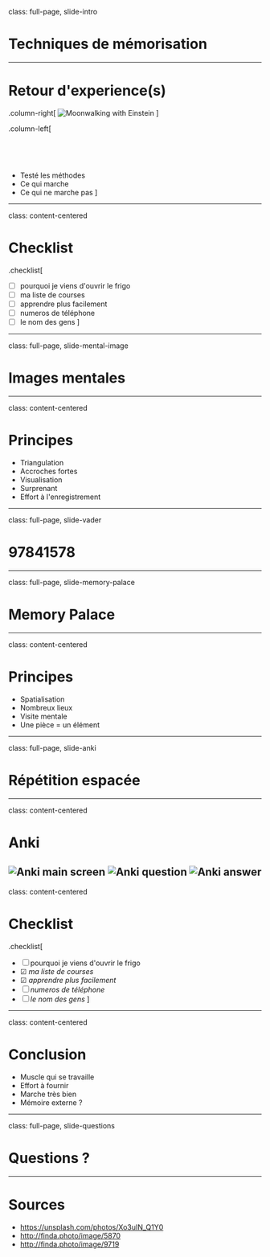 class: full-page, slide-intro
# Techniques de mémorisation
---

# Retour d'experience(s)

.column-right[
  ![Moonwalking with Einstein](./img/moonwalking.jpg)
]

.column-left[
 

 

 
- Testé les méthodes
- Ce qui marche
- Ce qui ne marche pas
]

---

class: content-centered
# Checklist

.checklist[
- ☐ pourquoi je viens d'ouvrir le frigo
- ☐ ma liste de courses
- ☐ apprendre plus facilement
- ☐ numeros de téléphone
- ☐ le nom des gens
]
---

class: full-page, slide-mental-image
# Images mentales
---

class: content-centered
# Principes

- Triangulation
- Accroches fortes
- Visualisation
- Surprenant
- Effort à l'enregistrement
---

class: full-page, slide-vader
# 97841578
---

class: full-page, slide-memory-palace
# Memory Palace
---

class: content-centered
# Principes

- Spatialisation
- Nombreux lieux
- Visite mentale
- Une pièce = un élément
---

class: full-page, slide-anki
# Répétition espacée
---

class: content-centered
# Anki

![Anki main screen](./img/anki-01.png)
![Anki question](./img/anki-02.png)
![Anki answer](./img/anki-03.png)
---

class: content-centered
# Checklist

.checklist[
- ☐ pourquoi je viens d'ouvrir le frigo
- ☑ _ma liste de courses_
- ☑ _apprendre plus facilement_
- ☐ _numeros de téléphone_
- ☐ _le nom des gens_
]
---

class: content-centered
# Conclusion

- Muscle qui se travaille
- Effort à fournir
- Marche très bien
- Mémoire externe ?

---
class: full-page, slide-questions
# Questions ?
---

# Sources

- https://unsplash.com/photos/Xo3uIN_Q1Y0
- http://finda.photo/image/5870
- http://finda.photo/image/9719


